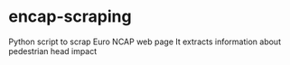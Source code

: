 # encap-scraping
Python script to scrap Euro NCAP web page
It extracts information about pedestrian head impact
